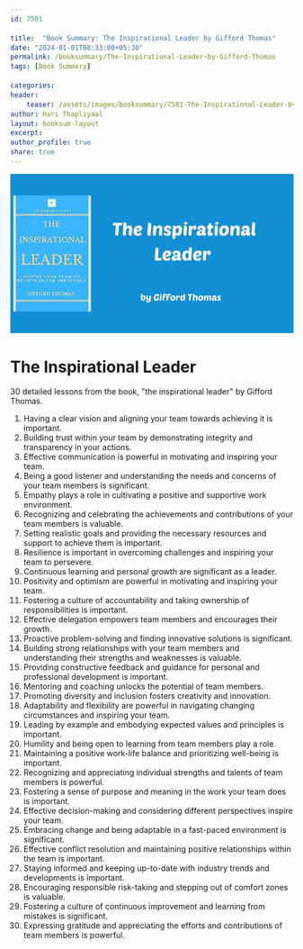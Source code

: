 ```yaml
---                            
id: 7501                            
                          
title:  "Book Summary: The Inspirational Leader by Gifford Thomas"                    
date: "2024-01-01T08:33:00+05:30"                            
permalink: /booksummary/The-Inspirational-Leader-by-Gifford-Thomas                      
tags: [Book Summary]                     
                            
categories:                            
header:                            
    teaser: /assets/images/booksummary/7501-The-Inspirational-Leader-by-Gifford-Thomas.jpg                     
author: Hari Thapliyaal                            
layout: booksum-layout                            
excerpt:                            
author_profile: true                            
share: true                            
---                            
```

                            
![The Inspirational Leader by Gifford Thomas](/assets/images/booksummary/7501-The-Inspirational-Leader-by-Gifford-Thomas.jpg)

# The Inspirational Leader

30 detailed lessons from the book, "the inspirational leader" by Gifford Thomas.

1. Having a clear vision and aligning your team towards achieving it is important.
2. Building trust within your team by demonstrating integrity and transparency in your actions.
3. Effective communication is powerful in motivating and inspiring your team.
4. Being a good listener and understanding the needs and concerns of your team members is significant.
5. Empathy plays a role in cultivating a positive and supportive work environment.
6. Recognizing and celebrating the achievements and contributions of your team members is valuable.
7. Setting realistic goals and providing the necessary resources and support to achieve them is important.
8. Resilience is important in overcoming challenges and inspiring your team to persevere.
9. Continuous learning and personal growth are significant as a leader.
10. Positivity and optimism are powerful in motivating and inspiring your team.
11. Fostering a culture of accountability and taking ownership of responsibilities is important.
12. Effective delegation empowers team members and encourages their growth.
13. Proactive problem-solving and finding innovative solutions is significant.
14. Building strong relationships with your team members and understanding their strengths and weaknesses is valuable.
15. Providing constructive feedback and guidance for personal and professional development is important.
16. Mentoring and coaching unlocks the potential of team members.
17. Promoting diversity and inclusion fosters creativity and innovation.
18. Adaptability and flexibility are powerful in navigating changing circumstances and inspiring your team.
19. Leading by example and embodying expected values and principles is important.
20. Humility and being open to learning from team members play a role.
21. Maintaining a positive work-life balance and prioritizing well-being is important.
22. Recognizing and appreciating individual strengths and talents of team members is powerful.
23. Fostering a sense of purpose and meaning in the work your team does is important.
24. Effective decision-making and considering different perspectives inspire your team.
25. Embracing change and being adaptable in a fast-paced environment is significant.
26. Effective conflict resolution and maintaining positive relationships within the team is important.
27. Staying informed and keeping up-to-date with industry trends and developments is important.
28. Encouraging responsible risk-taking and stepping out of comfort zones is valuable.
29. Fostering a culture of continuous improvement and learning from mistakes is significant.
30. Expressing gratitude and appreciating the efforts and contributions of team members is powerful.

   